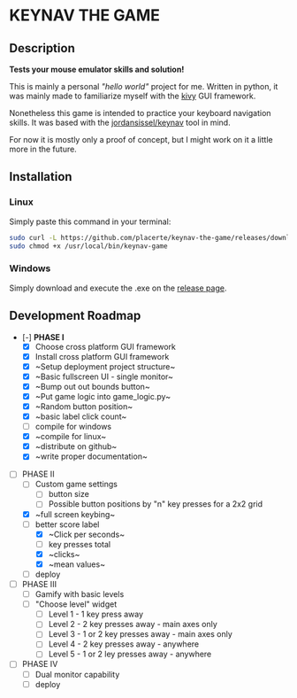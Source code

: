# KEYNAV THE GAME
## Description

**Tests your mouse emulator skills and solution!**

This is mainly a personal *"hello world"* project for me. Written in python, it was mainly made to familiarize myself with the [kivy](https://kivy.org) GUI framework.

Nonetheless this game is intended to practice your keyboard navigation skills. It was based with the [jordansissel/keynav](https://github.com/jordansissel/keynav) tool in mind.

For now it is mostly only a proof of concept, but I might work on it a little more in the future.

## Installation

### Linux

Simply paste this command in your terminal:

```bash
sudo curl -L https://github.com/placerte/keynav-the-game/releases/download/v0.1.2/keynav-game-0.1.2-linux-x86_64 -o /usr/local/bin/keynav-game
sudo chmod +x /usr/local/bin/keynav-game
```

### Windows

Simply download and execute the .exe on the [release page](https://github.com/placerte/keynav-the-game/releases/tag/v0.1.2).


## Development Roadmap

- [-] **PHASE I**
    - [x] Choose cross platform GUI framework
    - [x] Install cross platform GUI framework
    - [x] ~Setup deployment project structure~
    - [x] ~Basic fullscreen UI - single monitor~
    - [x] ~Bump out out bounds button~
    - [x] ~Put game logic into game_logic.py~
    - [x] ~Random button position~
    - [x] ~basic label click count~
    - [ ] compile for windows
    - [x] ~compile for linux~
    - [x] ~distribute on github~
   - [x] ~write proper documentation~
- [ ] PHASE II
    - [ ] Custom game settings
        - [ ] button size
        - [ ] Possible button positions by "n" key presses for a 2x2 grid
    - [x] ~full screen keybing~
    - [ ] better score label
        - [x] ~Click per seconds~
        - [ ] key presses total
        - [x] ~clicks~
        - [x] ~mean values~
    - [ ] deploy
- [ ] PHASE III
    - [ ] Gamify with basic levels
    - [ ] "Choose level" widget
        - [ ] Level 1 - 1 key press away
        - [ ] Level 2 - 2 key presses away - main axes only
        - [ ] Level 3 - 1 or 2 key presses away - main axes only
        - [ ] Level 4 - 2 key presses away - anywhere
        - [ ] Level 5 - 1 or 2 ley presses away - anywhere
- [ ] PHASE IV
    - [ ] Dual monitor capability
    - [ ] deploy
